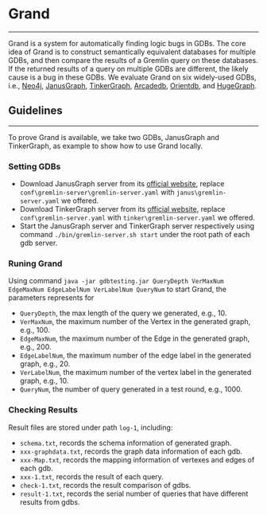 # Grand
---
Grand is a system for automatically finding logic bugs in GDBs. The core idea of Grand is to construct semantically equivalent databases for multiple GDBs, and then compare the 
results of a Gremlin query on these databases. If the returned results of a query on multiple GDBs are different, the likely cause is a bug in these GDBs. 
We evaluate Grand on six widely-used GDBs, i.e., [Neo4j](https://neo4j.com), [JanusGraph](https://janusgraph.org), [TinkerGraph](https://github.com/tinkerpop/blueprints/wiki/tinkergraph),
 [Arcadedb](https://arcadedb.com/), [Orientdb](https://www.orientdb.org/), and [HugeGraph](https://hugegraph.github.io/hugegraph-doc/).

## Guidelines
---
To prove Grand is available, we take two GDBs, JanusGraph and TinkerGraph, as example to show how to use Grand locally.

### Setting GDBs
- Download JanusGraph server from its [official website](https://github.com/JanusGraph/janusgraph/releases), replace `conf\gremlin-server\gremlin-server.yaml` with
`janus\gremlin-server.yaml` we offered.
- Download TinkerGraph server from its [official website](https://tinkerpop.apache.org/download.html), replace `conf\gremlin-server.yaml` with
  `tinker\gremlin-server.yaml` we offered.
- Start the JanusGraph server and TinkerGraph server respectively using command `./bin/gremlin-server.sh start` under the root path of each gdb server.

### Runing Grand
Using command `java -jar gdbtesting.jar QueryDepth VerMaxNum EdgeMaxNum EdgeLabelNum VerLabelNum QueryNum` to start Grand, the parameters represents for
- `QueryDepth`, the max length of the query we generated, e.g., 10.
- `VerMaxNum`, the maximum number of the Vertex in the generated graph, e.g., 100.
- `EdgeMaxNum`, the maximum number of the Edge in the generated graph, e.g., 200.
- `EdgeLabelNum`, the maximum number of the edge label in the generated graph, e.g., 20.
- `VerLabelNum`, the maximum number of the vertex label in the generated graph, e.g., 10.
- `QueryNum`, the number of query generated in a test round, e.g., 1000.

### Checking Results
Result files are stored under path `log-1`, including:
- `schema.txt`, records the schema information of generated graph.
- `xxx-graphdata.txt`, records the graph data information of each gdb.
- `xxx-Map.txt`, records the mapping information of vertexes and edges of each gdb.
- `xxx-1.txt`, records the result of each query.
- `check-1.txt`, records the result comparison of gdbs.
- `result-1.txt`, records the serial number of queries that have different results from gdbs.
